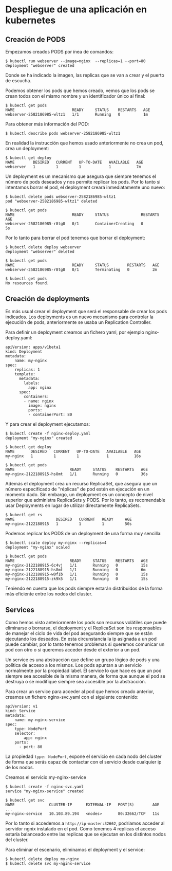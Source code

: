 # Despliegue de una aplicación en kubernetes

## Creación de PODS

Empezamos creados PODS por ínea de comandos:

	$ kubectl run webserver --image=nginx  --replicas=1 --port=80
	deployment "webserver" created

Donde se ha indicado la imagen, las replicas que se van a crear y el puerto de escucha.

Podemos obtener los pods que hemos creado, vemos que los pods se crean todos con el mismo nombre y un identificador único al final:

	$ kubectl get pods
	NAME                         READY     STATUS    RESTARTS   AGE
	webserver-2582186985-wltz1   1/1       Running   0          1m

Para obtener más información del POD:

	$ kubectl describe pods webserver-2582186985-wltz1

En realidad la instrucción que hemos usado anteriormente no crea un pod, crea un deployment:

	$ kubectl get deploy
	NAME        DESIRED   CURRENT   UP-TO-DATE   AVAILABLE   AGE
	webserver   1         1         1            1           7m

Un deployment es un mecanismo que asegura que siempre tenemos el número de pods deseados y nos permite replicar los pods. Por lo tanto si intentamos borrar el pod, el deployment creará inmediatamente uno nuevo:

	$ kubectl delete pods webserver-2582186985-wltz1
	pod "webserver-2582186985-wltz1" deleted
	
	$ kubectl get pods
	NAME                         READY     STATUS              RESTARTS   AGE
	webserver-2582186985-r8tg8   0/1       ContainerCreating   0          5s

Por lo tanto para borrar el pod tenemos que borrar el deployment:

	$ kubectl delete deploy webserver
	deployment "webserver" deleted
	
	$ kubectl get pods
	NAME                         READY     STATUS        RESTARTS   AGE
	webserver-2582186985-r8tg8   0/1       Terminating   0          2m

	$ kubectl get pods
	No resources found.

## Creación de deployments

Es más usual crear el deployment que será el responsable de crear los pods indicados. Los deployments es un nuevo mecanismo para controlar la ejecución de pods, anteriormente se usaba un Replication Controller. 

Para definir un deployment creamos un fichero yaml, por ejemplo nginx-deploy.yaml:

	apiVersion: apps/v1beta1
	kind: Deployment
	metadata:
	    name: my-nginx
	spec:
	    replicas: 1
	    template:
	      metadata:
	        labels:
	          app: nginx
	      spec:
	        containers:
	        - name: nginx
	          image: nginx
	          ports:
	          - containerPort: 80

Y para crear el deployment ejecutamos:

	$ kubectl create -f nginx-deploy.yaml
	deployment "my-nginx" created

	$ kubectl get deploy
	NAME       DESIRED   CURRENT   UP-TO-DATE   AVAILABLE   AGE
	my-nginx   1         1         1            1           16s

	$ kubectl get pods
	NAME                        READY     STATUS    RESTARTS   AGE
	my-nginx-2122188915-hs8mt   1/1       Running   0          36s

Además el deployment crea un recurso ReplicaSet, que asegura que un número especificado de "réplicas" de pod estén en ejecución en un momento dado. Sin embargo, un deployment es un concepto de nivel superior que administra ReplicaSets y PODS. Por lo tanto, es recomendable usar Deployments en lugar de utilizar directamente ReplicaSets.

	$ kubectl get rs
	NAME                  DESIRED   CURRENT   READY     AGE
	my-nginx-2122188915   1         1         1         50s

Podemos replicar los PODS de un deployment de una forma muy sencilla:

	$ kubectl scale deploy my-nginx --replicas=4
	deployment "my-nginx" scaled

	$ kubectl get pods
	NAME                        READY     STATUS    RESTARTS   AGE
	my-nginx-2122188915-6c4vj   1/1       Running   0          15s
	my-nginx-2122188915-hs8mt   1/1       Running   0          6m
	my-nginx-2122188915-w0f1b   1/1       Running   0          15s
	my-nginx-2122188915-zk9k5   1/1       Running   0          15s

Teniendo en cuenta que los pods siempre estarán distribuidos de la forma más eficiente entre los nodos del cluster.

## Services

Como hemos visto anteriormente los pods son recursos volátiles que puede eliminarse o borrarse, el deployment y el ReplicaSet son los responsables de manejar el ciclo de vida del pod asegurando siempre que se están ejecutando los deseados. En esta circunstancia la ip asignada a un pod puede cambiar, por lo tanto tenemos problemas si queremos comunicar un pod con otro o si queremos acceder desde el exterior a un pod.

Un service es una abstracción que define un grupo lógico de pods y una política de acceso a los mismos. Los pods apuntan a un servicio normalmente por la propiedad label.  El service lo que hace es que un pod siempre sea accesible de la misma manera, de forma que aunque el pod se destruya o se modifique siempre sea accesible por la abstracción.

Para crear un service para acceder al pod que hemos creado anterior, creamos un fichero nginx-svc.yaml con el siguiente contenido:

	apiVersion: v1
	kind: Service
	metadata:
	    name: my-nginx-service
	spec:
	    type: NodePort
	    selector:
	        app: nginx
	    ports:
	      - port: 80

La propiedad `type: NodePort`, expone el servicio en cada nodo del cluster de forma que serás capaz de contactar con el servicio desde cualquier ip de los nodos. 

Creamos el servicio:my-nginx-service

	$ kubectl create -f nginx-svc.yaml 
	service "my-nginx-service" created

	$ kubectl get svc
	NAME               CLUSTER-IP      EXTERNAL-IP   PORT(S)        AGE
	...
	my-nginx-service   10.103.89.194   <nodes>       80:32662/TCP   11s

Por lo tanto si accedemos a `http://ip-master:32662`, podriamos acceder al servidor ngnix instalado en el pod. Como tenemos 4 replicas el acceso estaría balanceado entre las replicas que se ejecutan en los distintos nodos del cluster.

Para eliminar el escenario, eliminamos el deployment y el service:

	$ kubectl delete deploy my-nginx
	$ kubectl delete svc my-nginx-service

